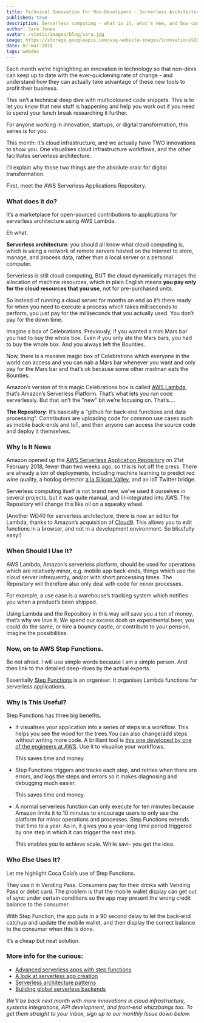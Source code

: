 ```yaml
---
title: Technical Innovation For Non-Developers - Serverless Architecture
published: true
description: Serverless computing - what is it, what's new, and how can a layman understand it, then use it?
author: Sara Jones
avatar: /static/images/blog/sara.jpg
image: https://storage.googleapis.com/ssg-website-images/innovations%20in%20technology%20-%20serverless%20architecture/cloud%20infrastructure%20header.jpg
date: 07-mar-2018
tags: webdev
---
```


Each month we’re highlighting an innovation in technology so that non-devs can keep up to date with the ever-quickening rate of change - and understand how they can actually take advantage of these new tools to profit their business.

This isn’t a technical deep dive with multicoloured code snippets. This is to let you know that new stuff is happening and help you work out if you need to spend your lunch break researching it further.

For anyone working in innovation, startups, or digital transformation, this series is for you.

This month: it’s cloud infrastructure, and we actually have TWO innovations to show you. One visualises cloud infrastructure workflows, and the other facilitates serverless architecture.

I’ll explain why those two things are the absolute craic for digital transformation.

First, meet the AWS Serverless Applications Repository.

### What does it do?

It’s a marketplace for open-sourced contributions to applications for serverless architecture using AWS Lambda.

Eh what.

**Serverless architecture**: you should all know what cloud computing is, which is using a network of remote servers hosted on the Internet to store, manage, and process data, rather than a local server or a personal computer. 

Serverless is still cloud computing, BUT the cloud dynamically manages the allocation of machine resources, which in plain English means **you pay only for the cloud resources that you use**, not for pre-purchased units.

So instead of running a cloud server for months on end so it’s there ready for when you need to execute a process which takes milliseconds to perform, you just pay for the milliseconds that you actually used. You don’t pay for the down time.

Imagine a box of Celebrations. Previously, if you wanted a mini Mars bar you had to buy the whole box. Even if you only ate the Mars bars, you had to buy the whole box. And you always left the Bounties.

Now, there is a massive magic box of Celebrations which everyone in the world can access and you can nab a Mars bar whenever you want and only pay for the Mars bar and that’s ok because some other madman eats the Bounties.

Amazon’s version of this magic Celebrations box is called [AWS Lambda](https://aws.amazon.com/lambda/), that’s Amazon’s Serverless Platform. That’s what lets you run code serverlessly. But that isn’t the "new" bit we’re focusing on. That’s….

**The Repository**: It’s basically a "github for back-end functions and data processing". Contributors are uploading code for common use cases such as mobile back-ends and IoT, and then anyone can access the source code and deploy it themselves.

### Why Is It News

Amazon opened up the [AWS Serverless Application Repository](https://aws.amazon.com/serverless/serverlessrepo/) on 21st February 2018, fewer than two weeks ago, so this is hot off the press. There are already a ton of deployments, including machine learning to predict red wine quality, a hotdog detector [a la Silicon Valley](https://www.youtube.com/watch?v=ACmydtFDTGs), and an IoT Twitter bridge.

Serverless computing itself is not brand new, we’ve used it ourselves in several projects, but it was quite manual, and ill-integrated into AWS. The Repository will change this like oil on a squeaky wheel.

(Another WD40 for serverless architecture, there is now an editor for Lambda, thanks to Amazon’s acquisition of [Cloud9](https://c9.io/announcement). This allows you to edit functions in a browser, and not in a development environment. So blissfully easy!)

### When Should I Use It?

AWS Lambda, Amazon’s serverless platform, should be used for operations which are relatively minor, e.g. mobile app back-ends, things which use the cloud server infrequently, and/or with short processing times. The Repository will therefore also only deal with code for minor processes.

For example, a use case is a warehouse’s tracking system which notifies you when a product’s been shipped.

Using Lambda and the Repository in this way will save you a ton of money, that’s why we love it. We spend our excess dosh on experimental beer, you could do the same, or hire a bouncy castle, or contribute to your pension, imagine the possibilities.

### Now, on to AWS Step Functions.

Be not afraid. I will use simple words because I am a simple person. And then link to the detailed deep-dives by the actual experts.

Essentially [Step Functions](https://aws.amazon.com/step-functions/) is an organiser. It organises Lambda functions for serverless applications.

### Why Is This Useful?

Step Functions has three big benefits. 

- It visualises your application into a series of steps in a workflow. This helps you see the wood for the trees.You can also change/add steps without writing more code. A brilliant tool is [this one developed by one of the engineers at AWS](https://sbd.danilop.net/). Use it to visualise your workflows.

  This saves time and money.

- Step Functions triggers and tracks each step, and retries when there are errors, and logs the steps and errors so it makes diagnosing and debugging much easier.

  This saves time and money.

- A normal serverless function can only execute for ten minutes because Amazon limits it to 10 minutes to encourage users to only use the platform for minor operations and processes. Step Functions extends that time to a year. As in, it gives you a year-long time period triggered by one step in which it can trigger the next step.

  This enables you to achieve scale. While savi- you get the idea.

### Who Else Uses It?

Let me highlight Coca Cola’s use of Step Functions. 

They use it in Vending Pass. Consumers pay for their drinks with Vending Pass or debit card. The problem is that the mobile wallet display can get out of sync under certain conditions so the app may present the wrong credit balance to the consumer.

With Step Function, the app puts in a 90 second delay to let the back-end catchup and update the mobile wallet, and then display the correct balance to the consumer when this is done.

It’s a cheap but neat solution.

### More info for the curious:

- [Advanced serverless apps with step functions](https://www.slideshare.net/AmazonWebServices/advanced-serverless-apps-with-step-functions-88065949)
- [A look at serverless app creation](https://www.slideshare.net/AmazonWebServices/serverless-state-of-the-union-88065997)
- [Serverless architecture patterns](https://www.slideshare.net/AmazonWebServices/serverless-state-of-the-union-88065997)
- [Building global serverless backends](https://www.slideshare.net/AmazonWebServices/building-global-serverless-backends)

*We’ll be back next month with more innovations in cloud infrastructure, systems integrations, API development, and front-end whizzbangs too. To get them straight to your inbox, sign up to our monthly Issue down below.*
